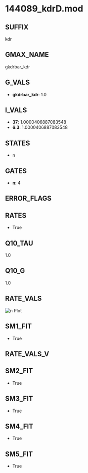 # 144089_kdrD.mod

## SUFFIX

kdr

## GMAX_NAME

gkdrbar_kdr

## G_VALS

- **gkdrbar_kdr**: 1.0

## I_VALS

- **37**: 1.0000406887083548
- **6.3**: 1.0000406887083548

## STATES

- n

## GATES

- **n**: 4

## ERROR_FLAGS


## RATES

- True

## Q10_TAU

1.0

## Q10_G

1.0

## RATE_VALS

![n Plot](/Users/pbozelos/Dropbox/icg-Chai-Panos/supermodels/output_markdown_files/K/144089_kdrD.mod/images/n.png)

## SM1_FIT

- True

## RATE_VALS_V

## SM2_FIT

- True

## SM3_FIT

- True

## SM4_FIT

- True

## SM5_FIT

- True

